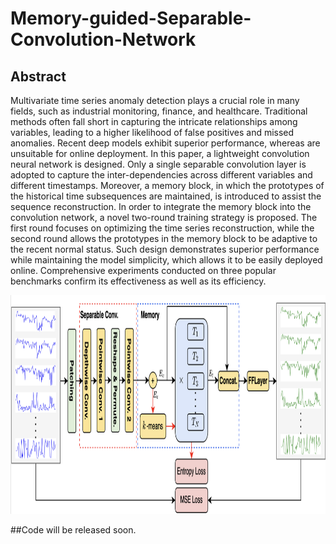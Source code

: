 # Memory-guided-Separable-Convolution-Network

## Abstract
Multivariate time series anomaly detection plays a crucial role in many fields, such as industrial monitoring, finance, and healthcare. Traditional methods often fall short in capturing the intricate relationships among variables, leading to a higher likelihood of false positives and missed anomalies. Recent deep models exhibit superior performance, whereas are unsuitable for online deployment. In this paper, a lightweight convolution neural network is designed. Only a single separable convolution layer is adopted to capture the inter-dependencies across different variables and different timestamps. Moreover, a memory block, in which the prototypes of the historical time subsequences are maintained, is introduced to assist the sequence reconstruction. In order to integrate the memory block into the convolution network, a novel two-round training strategy is proposed. The first round focuses on optimizing the time series reconstruction, while the second round allows the prototypes in the memory block to be adaptive to the recent normal status. Such design demonstrates superior performance while maintaining the model simplicity, which allows it to be easily deployed online. Comprehensive experiments conducted on three popular benchmarks confirm its effectiveness as well as its efficiency.


<p align="center">
<img src="./png/MSCN.png" height="350" alt="" align=center/>
</p>
##Code will be released soon.